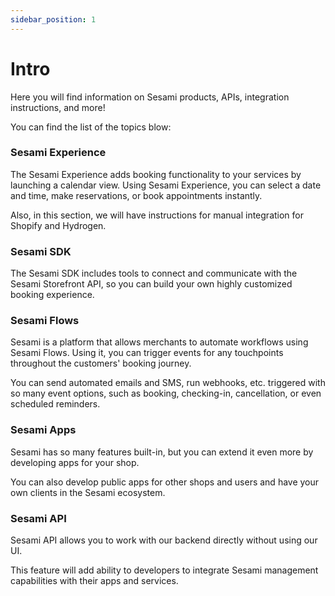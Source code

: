 ```yaml
---
sidebar_position: 1
---
```


# Intro

Here you will find information on Sesami products, APIs, integration instructions, and more!

You can find the list of the topics blow:

### Sesami Experience

The Sesami Experience adds booking functionality to your services by launching a calendar view. Using Sesami Experience, you can select a date and time, make reservations, or book appointments instantly.

Also, in this section, we will have instructions for manual integration for Shopify and Hydrogen.

### Sesami SDK

The Sesami SDK includes tools to connect and communicate with the Sesami Storefront API, so you can build your own highly customized booking experience.

### Sesami Flows

Sesami is a platform that allows merchants to automate workflows using Sesami Flows. Using it, you can trigger events for any touchpoints throughout the customers' booking journey.

You can send automated emails and SMS, run webhooks, etc. triggered with so many event options, such as booking, checking-in, cancellation, or even scheduled reminders.

### Sesami Apps

Sesami has so many features built-in, but you can extend it even more by developing apps for your shop.

You can also develop public apps for other shops and users and have your own clients in the Sesami ecosystem.

### Sesami API

Sesami API allows you to work with our backend directly without using our UI.

This feature will add ability to developers to integrate Sesami management capabilities with their apps and services.

